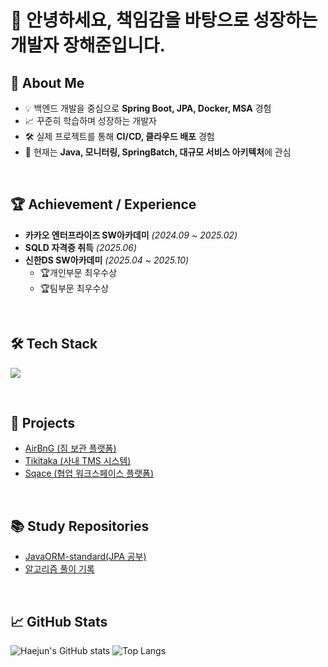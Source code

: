 # 👋 안녕하세요, 책임감을 바탕으로 성장하는 개발자 장해준입니다.



## 🤖 About Me
- 💡 백엔드 개발을 중심으로 **Spring Boot, JPA, Docker, MSA** 경험
- 📈 꾸준히 학습하며 성장하는 개발자
- 🛠️ 실제 프로젝트를 통해 **CI/CD, 클라우드 배포** 경험
- 🌱 현재는 **Java, 모니터링, SpringBatch, 대규모 서비스 아키텍처**에 관심

<br>

## 🏆 Achievement / Experience
- **카카오 엔터프라이즈 SW아카데미** *(2024.09 ~ 2025.02)*
- **SQLD 자격증 취득** *(2025.06)*
- **신한DS SW아카데미** *(2025.04 ~ 2025.10)*
  - 🏆개인부문 최우수상
  - 🏆팀부문 최우수상

<br>

## 🛠 Tech Stack
<p align="left">
  <a href="https://skillicons.dev">
    <img src="https://skillicons.dev/icons?i=js,react,java,spring,hibernate,mysql,redis,aws,linux,jenkins,githubactions,nginx,docker,grafana,prometheus" />
  </a>
</p>

<br>

## 📂 Projects
- [AirBnG (짐 보관 플랫폼)](https://github.com/shinhanDsActeam/AirBnG)
- [Tikitaka (사내 TMS 시스템)](https://github.com/HaejunJang/Tikitaka-BE)
- [Sqace (협업 워크스페이스 플랫폼)](https://github.com/HaejunJang/Sqace-BE)

<br>

## 📚 Study Repositories
-  [JavaORM-standard(JPA 공부)](https://github.com/HaejunJang/jpa-orm-standard)
-  [알고리즘 풀이 기록](https://github.com/HaejunJang/Algorithm)

<br>

## 📈 GitHub Stats
![Haejun's GitHub stats](https://github-readme-stats.vercel.app/api?username=HaejunJang&show_icons=true&title_color=4561DB&text_color=2d2d2d&icon_color=4561DB&bg_color=30,ffffff,f5f0dc)
![Top Langs](https://github-readme-stats.vercel.app/api/top-langs/?username=HaejunJang&layout=compact&title_color=4561DB&text_color=2d2d2d&bg_color=30,f5f0dc,ffffff)

